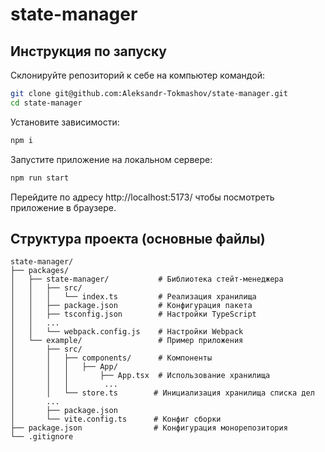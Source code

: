 # state-manager
## Инструкция по запуску
Склонируйте репозиторий к себе на компьютер командой:
```bash
git clone git@github.com:Aleksandr-Tokmashov/state-manager.git
cd state-manager
```

Установите зависимости:
```bash
npm i
```
Запустите приложение на локальном сервере:
```bash
npm run start
```

Перейдите по адресу http://localhost:5173/ чтобы посмотреть приложение в браузере.


## Структура проекта (основные файлы)
```
state-manager/
├── packages/
│   ├── state-manager/           # Библиотека стейт-менеджера
│   │   ├── src/               
│   │   │   └── index.ts         # Реализация хранилища
│   │   ├── package.json         # Конфигурация пакета
│   │   ├── tsconfig.json        # Настройки TypeScript
│   │   ...
│   │   └── webpack.config.js    # Настройки Webpack
│   └── example/                 # Пример приложения
│       ├── src/
│       │   ├── components/      # Компоненты
│       │   │   ├── App/
│       │   │       ├── App.tsx  # Использование хранилища
│       │   │        ...
│       │   └── store.ts        # Инициализация хранилища списка дел
│       ...
│       ├── package.json
│       └── vite.config.ts      # Конфиг сборки
├── package.json                # Конфигурация монорепозитория
└── .gitignore
```
